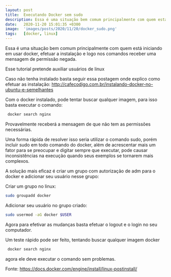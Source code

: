 ```yaml
---
layout: post
title:  Executando Docker sem sudo
description: Essa é uma situação bem comum principalmente com quem está iniciando em usar docker, efetuar a instalação e logo nos comandos receber uma mensagem de permissão negada....
date:   2020-11-20 15:01:35 +0300
image:  'images/posts/2020/11/20/docker_sudo.png'
tags:   [docker, linux]
---
```


Essa é uma situação bem comum principalmente com quem está iniciando em usar docker, efetuar a instalação e logo nos comandos receber uma mensagem de permissão negada.

Esse tutorial pretende auxiliar usuários de linux

Caso não tenha instalado basta seguir essa postagem onde explico como efetuar as instalação: http://cafecodigo.com.br/instalando-docker-no-ubuntu-e-semelhantes

Com o docker instalado, pode tentar buscar qualquer imagem, para isso basta executar o comando:
```bash
 docker search nginx
```
Provavelmente receberá a mensagem de que não tem as permissões necessárias.

Uma forma rápida de resolver isso seria utilizar o comando sudo, porém incluir sudo em todo comando do docker, além de acrescentar mais um fator para se preocupar e digitar sempre que executar, pode causar inconsistências na execução quando seus exemplos se tornarem mais complexos.

A solução mais eficaz é criar um grupo com autorização de adm para o docker e adicionar seu usuário nesse grupo:

Criar um grupo no linux:

```bash
sudo groupadd docker
```

Adicionar seu usuário no grupo criado:

```bash
sudo usermod -aG docker $USER
```

Agora para efetivar as mudanças basta efetuar o logout e o login no seu computador.

Um teste rápido pode ser feito, tentando buscar qualquer imagem docker

```bash
 docker search nginx
 ```

agora ele deve executar o comando sem problemas.


Fonte: https://docs.docker.com/engine/install/linux-postinstall/
